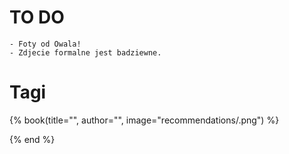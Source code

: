 # TO DO

    - Foty od Owala!
    - Zdjecie formalne jest badziewne.


# Tagi

{% book(title="", author="", image="recommendations/.png") %}

{% end %}